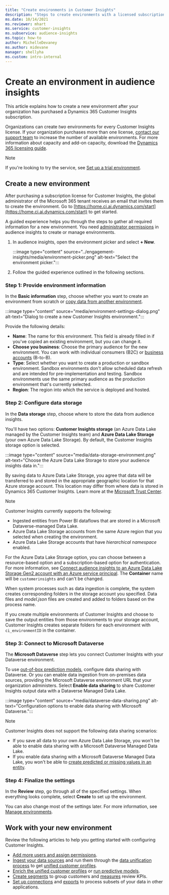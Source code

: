 ```yaml
---
title: "Create environments in Customer Insights"
description: "Steps to create environments with a licensed subscription for Dynamics 365 Customer Insights."
ms.date: 10/14/2021
ms.reviewer: mhart
ms.service: customer-insights
ms.subservice: audience-insights
ms.topic: how-to
author: MichelleDevaney
ms.author: midevane
manager: shellyha
ms.custom: intro-internal
---
```


# Create an environment in audience insights

This article explains how to create a new environment after your organization has purchased a Dynamics 365 Customer Insights subscription. 

Organizations can create *two* environments for every Customer Insights license. If your organization purchases more than one license, [contact our support team](https://go.microsoft.com/fwlink/?linkid=2079641) to increase the number of available environments. For more information about capacity and add-on capacity, download the [Dynamics 365 licensing guide](https://go.microsoft.com/fwlink/?LinkId=866544).

> [!NOTE]
> If you're looking to try the service, see [Set up a trial environment](../trial-signup.md).

## Create a new environment

After purchasing a subscription license for Customer Insights, the global administrator of the Microsoft 365 tenant receives an email that invites them to create the environment. Go to [https://home.ci.ai.dynamics.com/start](https://home.ci.ai.dynamics.com/start) to get started. 

A guided experience helps you through the steps to gather all required information for a new environment. You need [administrator permissions](permissions.md) in audience insights to create or manage environments.

1. In audience insights, open the environment picker and select **+ New**.
  
   :::image type="content" source="../engagement-insights/media/environment-picker.png" alt-text="Select the environment picker.":::

1. Follow the guided experience outlined in the following sections.

### Step 1: Provide environment information

In the **Basic information** step, choose whether you want to create an environment from scratch or [copy data from another environment](manage-environments.md#copy-the-environment-configuration).

   :::image type="content" source="media/environment-settings-dialog.png" alt-text="Dialog to create a new Customer Insights environment.":::

Provide the following details:
   - **Name**: The name for this environment. This field is already filled in if you've copied an existing environment, but you can change it.
   - **Choose you business**: Choose the primary audience for the new environment. You can work with individual consumers (B2C) or [business accounts](work-with-business-accounts.md) (B-to-B).
   - **Type**: Select whether you want to create a production or sandbox environment. Sandbox environments don't allow scheduled data refresh and are intended for pre-implementation and testing. Sandbox environments use the same primary audience as the production environment that's currently selected.
   - **Region**: The region into which the service is deployed and hosted.

### Step 2: Configure data storage

In the **Data storage** step, choose where to store the data from audience insights.

You'll have two options: **Customer Insights storage** (an Azure Data Lake managed by the Customer Insights team) and **Azure Data Lake Storage** (your own Azure Data Lake Storage). By default, the Customer Insights storage option is selected.

:::image type="content" source="media/data-storage-environment.png" alt-text="Choose the Azure Data Lake Storage to store your audience insights data in.":::

By saving data to Azure Data Lake Storage, you agree that data will be transferred to and stored in the appropriate geographic location for that Azure storage account. This location may differ from where data is stored in Dynamics 365 Customer Insights. Learn more at the [Microsoft Trust Center](https://www.microsoft.com/trust-center).

> [!NOTE]
> Customer Insights currently supports the following:
> - Ingested entities from Power BI dataflows that are stored in a Microsoft Dataverse-managed Data Lake.  
> - Azure Data Lake Storage accounts from the same Azure region that you selected when creating the environment.
> - Azure Data Lake Storage accounts that have *hierarchical namespace* enabled.

For the Azure Data Lake Storage option, you can choose between a resource-based option and a subscription-based option for authentication. For more information, see [Connect audience insights to an Azure Data Lake Storage Gen2 account with an Azure service principal](connect-service-principal.md). The **Container** name will be `customerinsights` and can't be changed.

When system processes such as data ingestion is complete, the system creates corresponding folders in the storage account you specified. Data files and *model.json* files are created and added to folders based on the process name.

If you create multiple environments of Customer Insights and choose to save the output entities from those environments to your storage account, Customer Insights creates separate folders for each environment with `ci_environmentID` in the container.

### Step 3: Connect to Microsoft Dataverse
   
The **Microsoft Dataverse** step lets you connect Customer Insights with your Dataverse environment.

To use [out-of-box prediction models](predictions-overview.md#out-of-box-models), configure data sharing with Dataverse. Or you can enable data ingestion from on-premises data sources, providing the Microsoft Dataverse environment URL that your organization administers. Select **Enable data sharing** to share Customer Insights output data with a Dataverse Managed Data Lake.

:::image type="content" source="media/dataverse-data-sharing.png" alt-text="Configuration options to enable data sharing with Microsoft Dataverse.":::

> [!NOTE]
> Customer Insights does not support the following data sharing scenarios:
> - If you save all data to your own Azure Data Lake Storage, you won't be able to enable data sharing with a Microsoft Dataverse Managed Data Lake.
> - If you enable data sharing with a Microsoft Dataverse Managed Data Lake, you won't be able to [create predicted or missing values in an entity](predictions.md).

### Step 4: Finalize the settings

In the **Review** step, go through all of the specified settings. When everything looks complete, select **Create** to set up the environment. 

You can also change most of the settings later. For more information, see [Manage environments](manage-environments.md).

## Work with your new environment

Review the following articles to help you getting started with configuring Customer Insights. 

- [Add more users and assign permissions](permissions.md).
- [Ingest your data sources](data-sources.md) and run them through the [data unification process](data-unification.md) to get [unified customer profiles](customer-profiles.md).
- [Enrich the unified customer profiles](enrichment-hub.md) or [run predictive models](predictions-overview.md).
- [Create segments](segments.md) to group customers and [measures](measures.md) review KPIs.
- [Set up connections](connections.md) and [exports](export-destinations.md) to process subsets of your data in other applications.
